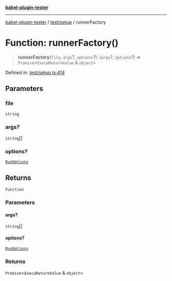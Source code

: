 [**babel-plugin-tester**](../../../README.md)

***

[babel-plugin-tester](../../../README.md) / [test/setup](../README.md) / runnerFactory

# Function: runnerFactory()

> **runnerFactory**(`file`, `args`?, `options`?): (`args`?, `options`?) => `Promise`\<`ExecaReturnValue` & `object`\>

Defined in: [test/setup.ts:414](https://github.com/babel-utils/babel-plugin-tester/blob/03734eaa985470bea60d71fab1aa0d0dbdddae3c/test/setup.ts#L414)

## Parameters

### file

`string`

### args?

`string`[]

### options?

[`RunOptions`](../interfaces/RunOptions.md)

## Returns

`Function`

### Parameters

#### args?

`string`[]

#### options?

[`RunOptions`](../interfaces/RunOptions.md)

### Returns

`Promise`\<`ExecaReturnValue` & `object`\>
